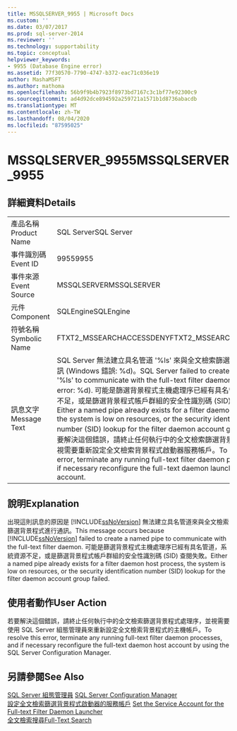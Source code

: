 ```yaml
---
title: MSSQLSERVER_9955 | Microsoft Docs
ms.custom: ''
ms.date: 03/07/2017
ms.prod: sql-server-2014
ms.reviewer: ''
ms.technology: supportability
ms.topic: conceptual
helpviewer_keywords:
- 9955 (Database Engine error)
ms.assetid: 77f30570-7790-4747-b372-eac71c036e19
author: MashaMSFT
ms.author: mathoma
ms.openlocfilehash: 56b9f9b4b7923f8973bd7167c3c1bf77e92300c9
ms.sourcegitcommit: ad4d92dce894592a259721a1571b1d8736abacdb
ms.translationtype: MT
ms.contentlocale: zh-TW
ms.lasthandoff: 08/04/2020
ms.locfileid: "87595025"
---
```

# <a name="mssqlserver_9955"></a><span data-ttu-id="12023-102">MSSQLSERVER_9955</span><span class="sxs-lookup"><span data-stu-id="12023-102">MSSQLSERVER_9955</span></span>
    
## <a name="details"></a><span data-ttu-id="12023-103">詳細資料</span><span class="sxs-lookup"><span data-stu-id="12023-103">Details</span></span>  
  
|||  
|-|-|  
|<span data-ttu-id="12023-104">產品名稱</span><span class="sxs-lookup"><span data-stu-id="12023-104">Product Name</span></span>|<span data-ttu-id="12023-105">SQL Server</span><span class="sxs-lookup"><span data-stu-id="12023-105">SQL Server</span></span>|  
|<span data-ttu-id="12023-106">事件識別碼</span><span class="sxs-lookup"><span data-stu-id="12023-106">Event ID</span></span>|<span data-ttu-id="12023-107">9955</span><span class="sxs-lookup"><span data-stu-id="12023-107">9955</span></span>|  
|<span data-ttu-id="12023-108">事件來源</span><span class="sxs-lookup"><span data-stu-id="12023-108">Event Source</span></span>|<span data-ttu-id="12023-109">MSSQLSERVER</span><span class="sxs-lookup"><span data-stu-id="12023-109">MSSQLSERVER</span></span>|  
|<span data-ttu-id="12023-110">元件</span><span class="sxs-lookup"><span data-stu-id="12023-110">Component</span></span>|<span data-ttu-id="12023-111">SQLEngine</span><span class="sxs-lookup"><span data-stu-id="12023-111">SQLEngine</span></span>|  
|<span data-ttu-id="12023-112">符號名稱</span><span class="sxs-lookup"><span data-stu-id="12023-112">Symbolic Name</span></span>|<span data-ttu-id="12023-113">FTXT2_MSSEARCHACCESSDENY</span><span class="sxs-lookup"><span data-stu-id="12023-113">FTXT2_MSSEARCHACCESSDENY</span></span>|  
|<span data-ttu-id="12023-114">訊息文字</span><span class="sxs-lookup"><span data-stu-id="12023-114">Message Text</span></span>|<span data-ttu-id="12023-115">SQL Server 無法建立具名管道 '%ls' 來與全文檢索篩選背景程式進行通訊 (Windows 錯誤: %d)。</span><span class="sxs-lookup"><span data-stu-id="12023-115">SQL Server failed to create named pipe '%ls' to communicate with the full-text filter daemon (Windows error: %d).</span></span> <span data-ttu-id="12023-116">可能是篩選背景程式主機處理序已經有具名管道，系統資源不足，或是篩選背景程式帳戶群組的安全性識別碼 (SID) 查閱失敗。</span><span class="sxs-lookup"><span data-stu-id="12023-116">Either a named pipe already exists for a filter daemon host process, the system is low on resources, or the security identification number (SID) lookup for the filter daemon account group failed.</span></span> <span data-ttu-id="12023-117">若要解決這個錯誤，請終止任何執行中的全文檢索篩選背景程式處理序，並視需要重新設定全文檢索背景程式啟動器服務帳戶。</span><span class="sxs-lookup"><span data-stu-id="12023-117">To resolve this error, terminate any running full-text filter daemon processes, and if necessary reconfigure the full-text daemon launcher service account.</span></span>|  
  
## <a name="explanation"></a><span data-ttu-id="12023-118">說明</span><span class="sxs-lookup"><span data-stu-id="12023-118">Explanation</span></span>  
 <span data-ttu-id="12023-119">出現這則訊息的原因是 [!INCLUDE[ssNoVersion](../../includes/ssnoversion-md.md)] 無法建立具名管道來與全文檢索篩選背景程式進行通訊。</span><span class="sxs-lookup"><span data-stu-id="12023-119">This message occurs because [!INCLUDE[ssNoVersion](../../includes/ssnoversion-md.md)] failed to create a named pipe to communicate with the full-text filter daemon.</span></span> <span data-ttu-id="12023-120">可能是篩選背景程式主機處理序已經有具名管道，系統資源不足，或是篩選背景程式帳戶群組的安全性識別碼 (SID) 查閱失敗。</span><span class="sxs-lookup"><span data-stu-id="12023-120">Either a named pipe already exists for a filter daemon host process, the system is low on resources, or the security identification number (SID) lookup for the filter daemon account group failed.</span></span>  
  
## <a name="user-action"></a><span data-ttu-id="12023-121">使用者動作</span><span class="sxs-lookup"><span data-stu-id="12023-121">User Action</span></span>  
 <span data-ttu-id="12023-122">若要解決這個錯誤，請終止任何執行中的全文檢索篩選背景程式處理序，並視需要使用 SQL Server 組態管理員來重新設定全文檢索背景程式的主機帳戶。</span><span class="sxs-lookup"><span data-stu-id="12023-122">To resolve this error, terminate any running full-text filter daemon processes, and if necessary reconfigure the full-text daemon host account by using the SQL Server Configuration Manager.</span></span>  
  
## <a name="see-also"></a><span data-ttu-id="12023-123">另請參閱</span><span class="sxs-lookup"><span data-stu-id="12023-123">See Also</span></span>  
 <span data-ttu-id="12023-124">[SQL Server 組態管理員](../sql-server-configuration-manager.md) </span><span class="sxs-lookup"><span data-stu-id="12023-124">[SQL Server Configuration Manager](../sql-server-configuration-manager.md) </span></span>  
 <span data-ttu-id="12023-125">[設定全文檢索篩選背景程式啟動器的服務帳戶](../search/set-the-service-account-for-the-full-text-filter-daemon-launcher.md) </span><span class="sxs-lookup"><span data-stu-id="12023-125">[Set the Service Account for the Full-text Filter Daemon Launcher](../search/set-the-service-account-for-the-full-text-filter-daemon-launcher.md) </span></span>  
 [<span data-ttu-id="12023-126">全文檢索搜尋</span><span class="sxs-lookup"><span data-stu-id="12023-126">Full-Text Search</span></span>](../search/full-text-search.md)  
  
  
